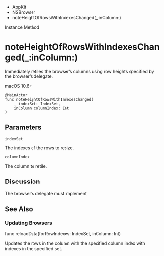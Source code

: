 

- AppKit
- NSBrowser
-  noteHeightOfRowsWithIndexesChanged(\_:inColumn:) 

Instance Method

# noteHeightOfRowsWithIndexesChanged(\_:inColumn:)

Immediately retiles the browser’s columns using row heights specified by the browser’s delegate.

macOS 10.6+

``` source
@MainActor
func noteHeightOfRowsWithIndexesChanged(
    _ indexSet: IndexSet,
    inColumn columnIndex: Int
)
```

## Parameters 

`indexSet`  

The indexes of the rows to resize.

`columnIndex`  

The column to retile.

## Discussion

The browser’s delegate must implement

## See Also

### Updating Browsers

func reloadData(forRowIndexes: IndexSet, inColumn: Int)

Updates the rows in the column with the specified column index with indexes in the specified set.


